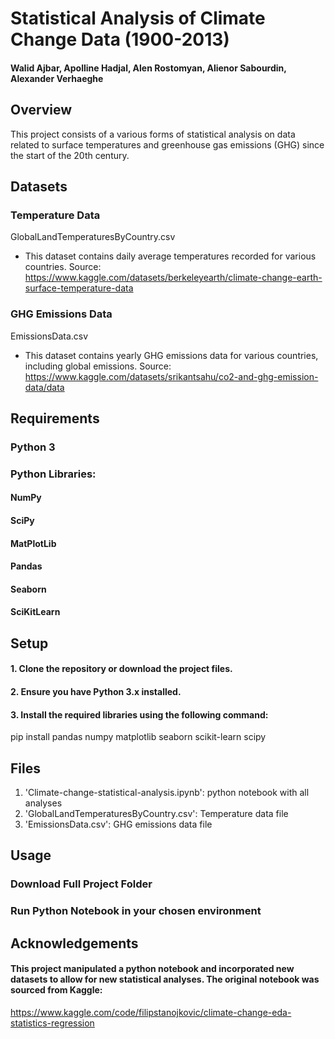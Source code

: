 # Statistical Analysis of Climate Change Data (1900-2013)

#### Walid Ajbar, Apolline Hadjal, Alen Rostomyan, Alienor Sabourdin, Alexander Verhaeghe

## Overview

This project consists of a various forms of statistical analysis on data related to surface temperatures and greenhouse gas emissions (GHG) since the start of the 20th century.

## Datasets

### Temperature Data
GlobalLandTemperaturesByCountry.csv
- This dataset contains daily average temperatures recorded for various countries.
Source: https://www.kaggle.com/datasets/berkeleyearth/climate-change-earth-surface-temperature-data 

### GHG Emissions Data
EmissionsData.csv
- This dataset contains yearly GHG emissions data for various countries, including global emissions.
Source: https://www.kaggle.com/datasets/srikantsahu/co2-and-ghg-emission-data/data

## Requirements

### Python 3
### Python Libraries:
#### NumPy
#### SciPy
#### MatPlotLib
#### Pandas
#### Seaborn
#### SciKitLearn

## Setup

#### 1. Clone the repository or download the project files.
#### 2. Ensure you have Python 3.x installed.
#### 3. Install the required libraries using the following command:
pip install pandas numpy matplotlib seaborn scikit-learn scipy

## Files
1. 'Climate-change-statistical-analysis.ipynb': python notebook with all analyses
2. 'GlobalLandTemperaturesByCountry.csv': Temperature data file
3. 'EmissionsData.csv': GHG emissions data file

## Usage

### Download Full Project Folder
### Run Python Notebook in your chosen environment

## Acknowledgements
#### This project manipulated a python notebook and incorporated new datasets to allow for new statistical analyses. The original notebook was sourced from Kaggle:
https://www.kaggle.com/code/filipstanojkovic/climate-change-eda-statistics-regression
